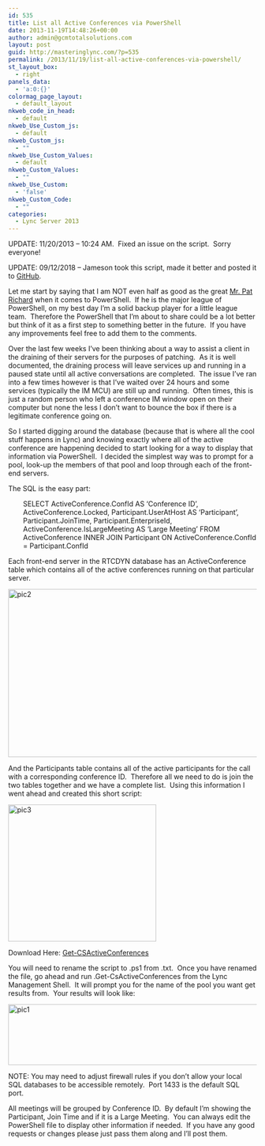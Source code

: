 ```yaml
---
id: 535
title: List all Active Conferences via PowerShell
date: 2013-11-19T14:48:26+00:00
author: admin@gcmtotalsolutions.com
layout: post
guid: http://masteringlync.com/?p=535
permalink: /2013/11/19/list-all-active-conferences-via-powershell/
st_layout_box:
  - right
panels_data:
  - 'a:0:{}'
colormag_page_layout:
  - default_layout
nkweb_code_in_head:
  - default
nkweb_Use_Custom_js:
  - default
nkweb_Custom_js:
  - ""
nkweb_Use_Custom_Values:
  - default
nkweb_Custom_Values:
  - ""
nkweb_Use_Custom:
  - 'false'
nkweb_Custom_Code:
  - ""
categories:
  - Lync Server 2013
---
```

UPDATE: 11/20/2013 &#8211; 10:24 AM.  Fixed an issue on the script.  Sorry everyone!

UPDATE: 09/12/2018 &#8211; Jameson took this script, made it better and posted it to <a href="https://github.com/ImNtReal/SfBScritps/blob/master/Get-CsActiveConferences.ps1" target="_blank" rel="noopener">GitHub</a>.

Let me start by saying that I am NOT even half as good as the great [Mr. Pat Richard](http://www.ehloworld.com/category/powershell) when it comes to PowerShell.  If he is the major league of PowerShell, on my best day I&#8217;m a solid backup player for a little league team.  Therefore the PowerShell that I&#8217;m about to share could be a lot better but think of it as a first step to something better in the future.  If you have any improvements feel free to add them to the comments.

Over the last few weeks I&#8217;ve been thinking about a way to assist a client in the draining of their servers for the purposes of patching.  As it is well documented, the draining process will leave services up and running in a paused state until all active conversations are completed.  The issue I&#8217;ve ran into a few times however is that I&#8217;ve waited over 24 hours and some services (typically the IM MCU) are still up and running.  Often times, this is just a random person who left a conference IM window open on their computer but none the less I don&#8217;t want to bounce the box if there is a legitimate conference going on.

So I started digging around the database (because that is where all the cool stuff happens in Lync) and knowing exactly where all of the active conference are happening decided to start looking for a way to display that information via PowerShell.  I decided the simplest way was to prompt for a pool, look-up the members of that pool and loop through each of the front-end servers.

The SQL is the easy part:

<p style="padding-left: 30px">
  SELECT ActiveConference.ConfId AS &#8216;Conference ID&#8217;, ActiveConference.Locked, Participant.UserAtHost AS &#8216;Participant&#8217;, Participant.JoinTime, Participant.EnterpriseId, ActiveConference.IsLargeMeeting AS &#8216;Large Meeting&#8217; FROM ActiveConference INNER JOIN Participant ON ActiveConference.ConfId = Participant.ConfId
</p>

Each front-end server in the RTCDYN database has an ActiveConference table which contains all of the active conferences running on that particular server.

<a href="http://masteringlync.com/2013/11/19/list-all-active-conferences-via-powershell/pic2-16/" rel="attachment wp-att-536"><img class="alignnone wp-image-536 size-full" src="https://i2.wp.com/masteringlync.gcmtotalsolutions.com/wp-content/uploads/sites/2/2013/11/pic24.png?resize=523%2C340&#038;ssl=1" alt="pic2" width="523" height="340" srcset="https://i1.wp.com/masteringlync.com/wp-content/uploads/sites/2/2013/11/pic24.png?w=523&ssl=1 523w, https://i1.wp.com/masteringlync.com/wp-content/uploads/sites/2/2013/11/pic24.png?resize=300%2C195&ssl=1 300w" sizes="(max-width: 523px) 100vw, 523px" data-recalc-dims="1" /></a>

And the Participants table contains all of the active participants for the call with a corresponding conference ID.  Therefore all we need to do is join the two tables together and we have a complete list.  Using this information I went ahead and created this short script:

<a href="http://masteringlync.com/2013/11/19/list-all-active-conferences-via-powershell/pic3-16/" rel="attachment wp-att-541"><img class="alignnone wp-image-541 size-medium" src="https://i0.wp.com/masteringlync.gcmtotalsolutions.com/wp-content/uploads/sites/2/2013/11/pic35-300x277.png?resize=300%2C277&#038;ssl=1" alt="pic3" width="300" height="277" srcset="https://i2.wp.com/masteringlync.com/wp-content/uploads/sites/2/2013/11/pic35.png?resize=300%2C277&ssl=1 300w, https://i2.wp.com/masteringlync.com/wp-content/uploads/sites/2/2013/11/pic35.png?resize=768%2C709&ssl=1 768w, https://i2.wp.com/masteringlync.com/wp-content/uploads/sites/2/2013/11/pic35.png?w=946&ssl=1 946w" sizes="(max-width: 300px) 100vw, 300px" data-recalc-dims="1" /></a>

Download Here: [Get-CSActiveConferences](http://masteringlync.com/wp-content/uploads/sites/2/2013/11/Get-CSActiveConferences.txt)

You will need to rename the script to .ps1 from .txt.  Once you have renamed the file, go ahead and run .Get-CsActiveConferences from the Lync Management Shell.  It will prompt you for the name of the pool you want get results from.  Your results will look like:

[<img class="alignnone wp-image-544 size-large" src="https://i2.wp.com/masteringlync.gcmtotalsolutions.com/wp-content/uploads/sites/2/2013/11/pic12-1024x158.png?resize=800%2C123&#038;ssl=1" alt="pic1" width="800" height="123" srcset="https://i2.wp.com/masteringlync.com/wp-content/uploads/sites/2/2013/11/pic12.png?resize=1024%2C158&ssl=1 1024w, https://i2.wp.com/masteringlync.com/wp-content/uploads/sites/2/2013/11/pic12.png?resize=300%2C46&ssl=1 300w, https://i2.wp.com/masteringlync.com/wp-content/uploads/sites/2/2013/11/pic12.png?resize=768%2C119&ssl=1 768w, https://i2.wp.com/masteringlync.com/wp-content/uploads/sites/2/2013/11/pic12.png?w=1373&ssl=1 1373w" sizes="(max-width: 800px) 100vw, 800px" data-recalc-dims="1" />](https://i0.wp.com/masteringlync.com/files/2013/11/pic12.png)

NOTE: You may need to adjust firewall rules if you don&#8217;t allow your local SQL databases to be accessible remotely.  Port 1433 is the default SQL port.

All meetings will be grouped by Conference ID.  By default I&#8217;m showing the Participant, Join Time and if it is a Large Meeting.  You can always edit the PowerShell file to display other information if needed.  If you have any good requests or changes please just pass them along and I&#8217;ll post them.